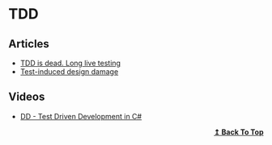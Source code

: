 # TDD

## Articles

- [TDD is dead. Long live testing](https://dhh.dk/2014/tdd-is-dead-long-live-testing.html)
- [Test-induced design damage](https://dhh.dk/2014/test-induced-design-damage.html)

## Videos
- [DD - Test Driven Development in C#](https://www.pluralsight.com/courses/csharp-test-driven-development)

<div align="right">
  <b><a href="#contents">↥ Back To Top</a></b>
</div>